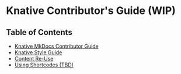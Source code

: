 # Knative Contributor's Guide (WIP)

## Table of Contents

- [Knative MkDocs Contributor Guide](./mkdocs-contributor-guide.md)
- [Knative Style Guide](./style-guide/README.md)
- [Content Re-Use](../../snippets/README.md)
- [Using Shortcodes (TBD)]()
